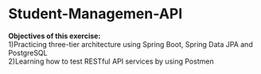 # Student-Managemen-API
<b>Objectives of this exercise:</b><br>
1)Practicing three-tier architecture using Spring Boot, Spring Data JPA and PostgreSQL<br>
2)Learning how to test RESTful API services by using Postmen
